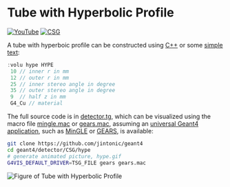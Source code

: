 # Tube with Hyperbolic Profile

[![YouTube](https://img.shields.io/badge/You-Tube-red?style=flat)](https://youtube.com/shorts/Y7IosK99fQI)
[![CSG](https://img.shields.io/badge/CSG-Solids-blue?style=flat)](..)

A tube with hyperboic profile can be constructed using [C++][] or some [simple text](../..):

```cpp
:volu hype HYPE
 10 // inner r in mm
 12 // outer r in mm
 25 // inner stereo angle in degree
 35 // outer stereo angle in degree
 9  // half z in mm
 G4_Cu // material
```

The full source code is in [detector.tg][], which can be visualized using the macro file [mingle.mac][] or [gears.mac][], assuming an [universal Geant4 application][], such as [MinGLE][] or [GEARS][], is available:

```sh
git clone https://github.com/jintonic/geant4
cd geant4/detector/CSG/hype
# generate animated picture, hype.gif
G4VIS_DEFAULT_DRIVER=TSG_FILE gears gears.mac
```

![Figure of Tube with Hyperbolic Profile](https://geant4-userdoc.web.cern.ch/UsersGuides/ForApplicationDeveloper/html/_images/aHyperboloid.jpg)

[C++]: https://geant4-userdoc.web.cern.ch/UsersGuides/ForApplicationDeveloper/html/Detector/Geometry/geomSolids.html#constructed-solid-geometry-csg-solids
[detector.tg]: https://github.com/jintonic/geant4/blob/main/detector/CSG/hype/detector.tg
[mingle.mac]: https://github.com/jintonic/geant4/blob/main/detector/CSG/hype/mingle.mac
[gears.mac]: https://github.com/jintonic/geant4/blob/main/detector/CSG/hype/gears.mac
[universal Geant4 application]: https://youtu.be/3g9CkyBS31o
[MinGLE]: https://github.com/jintonic/mingle
[GEARS]: https://github.com/jintonic/gears
